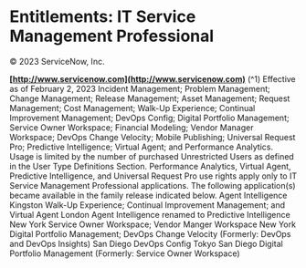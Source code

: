 # Entitlements: IT Service Management Professional

© 2023 ServiceNow, Inc.

**[http://www.servicenow.com](http://www.servicenow.com)** (^1) Effective as of February 2, 2023 Incident Management; Problem Management; Change Management; Release Management; Asset Management; Request Management; Cost Management; Walk-Up Experience; Continual Improvement Management; DevOps Config; Digital Portfolio Management; Service Owner Workspace; Financial Modeling; Vendor Manager Workspace; DevOps Change Velocity; Mobile Publishing; Universal Request Pro; Predictive Intelligence; Virtual Agent; and Performance Analytics. Usage is limited by the number of purchased Unrestricted Users as defined in the User Type Definitions Section. Performance Analytics, Virtual Agent, Predictive Intelligence, and Universal Request Pro use rights apply only to IT Service Management Professional applications. The following application(s) became available in the family release indicated below. Agent Intelligence Kingston Walk-Up Experience; Continual Improvement Management; and Virtual Agent London Agent Intelligence renamed to Predictive Intelligence New York Service Owner Workspace; Vendor Manger Workspace New York Digital Portfolio Management; DevOps Change Velocity (Formerly: DevOps and DevOps Insights) San Diego DevOps Config Tokyo San Diego Digital Portfolio Management (Formerly: Service Owner Workspace)


